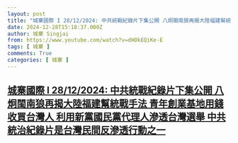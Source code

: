 ```yaml
---
layout: post
title: "城寨國際 I 28/12/2024: 中共統戰紀錄片下集公開 八炯閩南狼再揭大陸福建幫統戰手法 青年創業基地用錢收買台灣人 利用新黨國民黨代理人滲透台灣選舉 中共統治紀錄片是台灣民間反滲透行動之一"
date: 2024-12-28T15:18:37.000Z
author: 城寨 Singjai
from: https://www.youtube.com/watch?v=dHOkEQiKe-E
tags: [ 城寨 ]
comments: True
categories: [ 城寨 ]
---
```

<!--1735399117000-->
[城寨國際 I 28/12/2024: 中共統戰紀錄片下集公開 八炯閩南狼再揭大陸福建幫統戰手法 青年創業基地用錢收買台灣人 利用新黨國民黨代理人滲透台灣選舉 中共統治紀錄片是台灣民間反滲透行動之一](https://www.youtube.com/watch?v=dHOkEQiKe-E)
------

<div>

</div>
